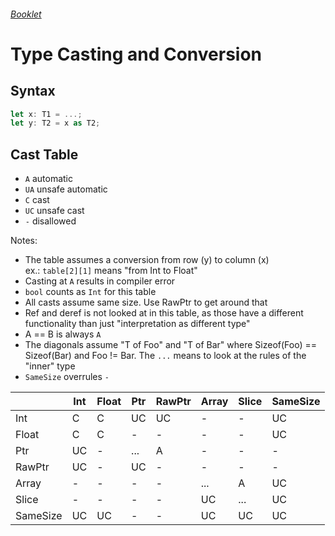 ###### [Booklet](README.md)
# Type Casting and Conversion

## Syntax
```rust
let x: T1 = ...;
let y: T2 = x as T2;
```

## Cast Table
- `A` automatic
- `UA` unsafe automatic
- `C` cast
- `UC` unsafe cast
- `-` disallowed

Notes: 
- The table assumes a conversion from row (y) to column (x) <br>
ex.: `table[2][1]` means "from Int to Float"
- Casting at `A` results in compiler error
- `bool` counts as `Int` for this table
- All casts assume same size. Use RawPtr to get around that
- Ref and deref is not looked at in this table, as those have a different functionality than just "interpretation as different type"
- A == B is always `A`
- The diagonals assume "T of Foo" and "T of Bar" where Sizeof(Foo) == Sizeof(Bar) and Foo != Bar.
The `...` means to look at the rules of the "inner" type
- `SameSize` overrules `-`

|          | Int | Float | Ptr | RawPtr | Array | Slice | SameSize |
|----------|-----|-------|-----|--------|-------|-------|----------|
| Int      | C   | C     | UC  | UC     | -     | -     | UC       |
| Float    | C   | C     | -   | -      | -     | -     | UC       |
| Ptr      | UC  | -     | ... | A      | -     | -     | -        |
| RawPtr   | UC  | -     | UC  | -      | -     | -     | -        |
| Array    | -   | -     | -   | -      | ...   | A     | UC       |
| Slice    | -   | -     | -   | -      | UC    | ...   | UC       |
| SameSize | UC  | UC    | -   | -      | UC    | UC    | UC       |

